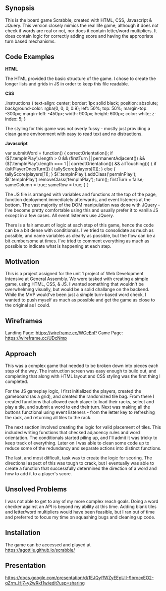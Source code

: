 ## Synopsis

This is the board game Scrabble, created with HTML, CSS, Javascript & JQuery.  This version closely mimics the real life game, although it does not check if words are real or not, nor does it contain letter/word multipliers.  It does contain logic for correctly adding score and having the appropriate turn based mechanisms.


## Code Examples

**HTML**

<!-- <div class="playerOneScoreBox textBox">
    <h3 class="playerOneDisplayName">Player 1 Score</h3>
    <div class="playerOneScore"></div>
</div> -->

The HTML provided the basic structure of the game.  I chose to create the longer lists and grids in JS in order to keep this file readable.


**CSS**

.instructions {
    text-align: center;
    border: 1px solid black;
    position: absolute;
    background-color: rgba(0, 0, 0, 0.9);
    left: 50%;
    top: 50%;
    margin-top: -300px;
    margin-left: -450px;
    width: 900px;
    height: 600px;
    color: white;
    z-index: 5;
}

The styling for this game was not overly fussy - mostly just providing a clean game environment with easy to read text and no distractions.

**Javascript**

var submitWord = function() {
        correctOrientation();
        if ($('.tempInPlay').length > 0 && (firstTurn || permanentAdjacent()) && ($('.tempInPlay').length === 1 || correctOrientation()) && allTouching()) {
            if (isItPlayerOnesTurn()) {
                tallyScore(players[0]);
            } else {
                tallyScore(players[1]);
            }
            $('.tempInPlay').addClass('permInPlay');
            $('.tempInPlay').removeClass('tempInPlay');
            turn();
            firstTurn = false;
            sameColumn = true;
            sameRow = true;
        }
    }

The JS file is arranged with variables and functions at the top of the page, function deployment immediately afterwards, and event listeners at the bottom. The vast majority of the DOM manipulation was done with JQuery - I've become pretty comfortable using this and usually prefer it to vanilla JS except in a few cases.  All event listeners use JQuery.

There is a fair amount of logic at each step of this game, hence the code can be a bit dense with conditionals.  I've tried to consolidate as much as possible, and name variables as clearly as possible, but the flow can be a bit cumbersome at times.  I've tried to comment everything as much as possible to indicate what is happening at each step.


## Motivation

This is a project assigned for the unit 1 project of Web Development Intensive at General Assembly.  We were tasked with creating a simple game, using HTML, CSS, & JS.  I wanted something that wouldn't be overwhelming visually, but would be a solid challange on the backend.  While the MVP would've been just a simple turn-based word check, I wanted to push myself as much as possible and get the game as close to the original as I could.

## Wireframes

Landing Page: https://wireframe.cc/WGeEnP
Game Page: https://wireframe.cc/UDcNmp

## Approach

This was a complex game that needed to be broken down into pieces each step of the way.  The instruction screen was easy enough to build out, and completing that along with HTML layout and CSS styling was the first thing I completed.

For the JS gameplay logic, I first initialized the players, created the gameboard (as a grid), and created the randomized tile bag.  From there I created functions that allowed each player to load their racks, select and play a tile, and submit a word to end their turn.  Next was making all the buttons functional using event listeners - from the letter key to refreshing the rack, and returning all tiles to the rack.

The next section involved creating the logic for valid placement of tiles.  This included writing functions that checked adjacency rules and word orientation.  The conditionals started piling up, and I'll admit it was tricky to keep track of everything.  Later on I was able to clean some code up to reduce some of the redundancy and separate actions into distinct functions. 

The last, and most difficult, task was to create the logic for scoring.  The directional aspect of this was tough to crack, but I eventually was able to create a function that successfully determined the direction of a word and how to add it to a player's score.

## Unsolved Problems

I was not able to get to any of my more complex reach goals.  Doing a word checker against an API is beyond my ability at this time.  Adding blank tiles and letter/word multipliers would have been feasible, but I ran out of time and preferred to focus my time on squashing bugs and cleaning up code.

## Installation

The game can be accessed and played at https://agottlie.github.io/scrabble/

## Presentation

https://docs.google.com/presentation/d/1EJQyffWZyEEpUlI-9brocxEO2-qZrm_Hj7-y2wRkf1w/edit?usp=sharing